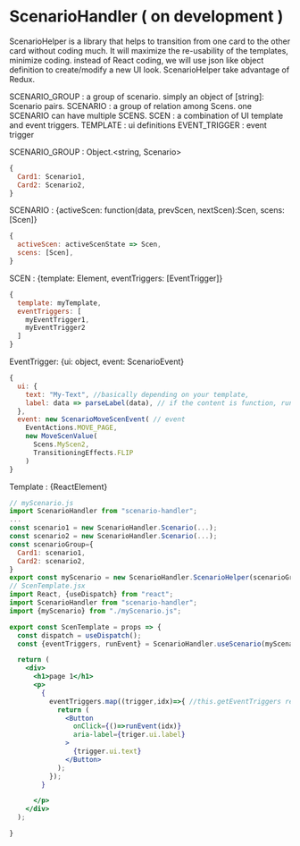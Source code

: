 # ScenarioHandler ( on development )

ScenarioHelper is a library that helps to transition from one card to the other card without coding much.
It will maximize the re-usability of the templates, minimize coding.
instead of React coding, we will use json like object definition to create/modify a new UI look.
ScenarioHelper take advantage of Redux.

SCENARIO_GROUP : a group of scenario. simply an object of [string]: Scenario pairs.
SCENARIO : a group of relation among Scens. one SCENARIO can have multiple SCENS.
SCEN : a combination of UI template and event triggers.
TEMPLATE : ui definitions
EVENT_TRIGGER : event trigger

SCENARIO_GROUP : Object.<string, Scenario>

```js
{
  Card1: Scenario1,
  Card2: Scenario2,
}
```

SCENARIO : {activeScen: function(data, prevScen, nextScen):Scen, scens: [Scen]}

```js
{
  activeScen: activeScenState => Scen,
  scens: [Scen],
}
```

SCEN : {template: Element, eventTriggers: [EventTrigger]}

```js
{
  template: myTemplate,
  eventTriggers: [
    myEventTrigger1,
    myEventTrigger2
  ]
}
```

EventTrigger: {ui: object, event: ScenarioEvent}

```js
{
  ui: {
    text: "My-Text", //basically depending on your template,
    label: data => parseLabel(data), // if the content is function, run function with card's data (usually from network, but depending on redux state)
  },
  event: new ScenarioMoveScenEvent( // event
    EventActions.MOVE_PAGE,
    new MoveScenValue(
      Scens.MyScen2,
      TransitioningEffects.FLIP
    )
}
```

Template : {ReactElement}

```jsx
// myScenario.js
import ScenarioHandler from "scenario-handler";
...
const scenario1 = new ScenarioHandler.Scenario(...);
const scenario2 = new ScenarioHandler.Scenario(...);
const scenarioGroup={
  Card1: scenario1,
  Card2: scenario2,
}
export const myScenario = new ScenarioHandler.ScenarioHelper(scenarioGroup);
// ScenTemplate.jsx
import React, {useDispatch} from "react";
import ScenarioHandler from "scenario-handler";
import {myScenario} from "./myScenario.js";

export const ScenTemplate = props => {
  const dispatch = useDispatch();
  const {eventTriggers, runEvent} = ScenarioHandler.useScenario(myScenario, props.scenName, dispatch);

  return (
    <div>
      <h1>page 1</h1>
      <p>
        {
          eventTriggers.map((trigger,idx)=>{ //this.getEventTriggers returns the array of handledEventTrigger
            return (
              <Button
                onClick={()=>runEvent(idx)}
                aria-label={triger.ui.label}
              >
                {trigger.ui.text}
              </Button>
            );
          });
        }

      </p>
    </div>
  );

}
```
